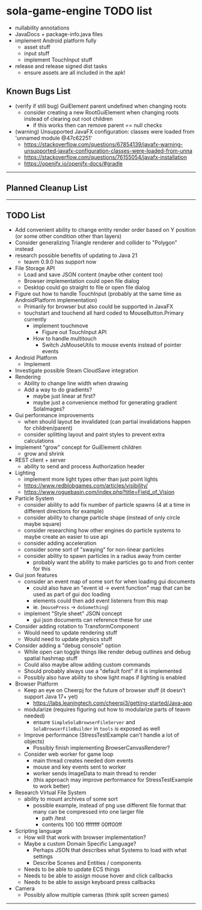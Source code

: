 # sola-game-engine TODO list

* nullability annotations
* JavaDocs + package-info.java files
* implement Android platform fully
    * asset stuff
    * input stuff
    * implement TouchInput stuff
* release and release signed dist tasks
    * ensure assets are all included in the apk!

## Known Bugs List

* (verify if still bug) GuiElement parent undefined when changing roots
    * consider creating a new RootGuiElement when changing roots instead of clearing out root children
        * if this works then can remove parent == null checks
* (warning) Unsupported JavaFX configuration: classes were loaded from 'unnamed module @47c62251'
    * https://stackoverflow.com/questions/67854139/javafx-warning-unsupported-javafx-configuration-classes-were-loaded-from-unna
    * https://stackoverflow.com/questions/76155054/javafx-installation
    * https://openjfx.io/openjfx-docs/#gradle

-----------------------------------------------------------------------------------------------------------------------

## Planned Cleanup List

-----------------------------------------------------------------------------------------------------------------------

## TODO List

* Add convenient ability to change entity render order based on Y position (or some other condition other than layers)
* Consider generalizing Triangle renderer and collider to "Polygon" instead
* research possible benefits of updating to Java 21
    * teavm 0.9.0 has support now
* File Storage API
    * Load and save JSON content (maybe other content too)
    * Browser implementation could open file dialog
    * Desktop could go straight to file or open file dialog
* Figure out how to handle TouchInput (probably at the same time as AndroidPlatform implementation)
    * Primarily for browser but also could be supported in JavaFX
    * touchstart and touchend all hard coded to MouseButton.Primary currently
        * implement touchmove
            * Figure out TouchInput API
        * How to handle multitouch
            * Switch JsMouseUtils to mouse events instead of pointer events
* Android Platform
    * Implement
* Investigate possible Steam CloudSave integration
* Rendering
    * Ability to change line width when drawing
    * Add a way to do gradients?
        * maybe just linear at first?
        * maybe just a convenience method for generating gradient SolaImages?
* Gui performance improvements
    * when should layout be invalidated (can partial invalidations happen for children/parent)
    * consider splitting layout and paint styles to prevent extra calculations
* Implement "grow" concept for GuiElement children
    * grow and shrink
* REST client + server
    * ability to send and process Authorization header
* Lighting
    * implement more light types other than just point lights
    * https://www.redblobgames.com/articles/visibility/
    * https://www.roguebasin.com/index.php?title=Field_of_Vision
* Particle System
    * consider ability to add fix number of particle spawns (4 at a time in different directions for example)
    * consider ability to change particle shape (instead of only circle maybe square)
    * consider researching how other engines do particle systems to maybe create an easier to use api
    * consider adding acceleration
    * consider some sort of "swaying" for non-linear particles
    * consider ability to spawn particles in a radius away from center
        * probably want the ability to make particles go to and from center for this
* Gui json features
    * consider an event map of some sort for when loading gui documents
        * could also have an "event id -> event function" map that can be used as part of gui doc loading
        * elements could then add event listeners from this map
        * ie. (`mousePress` -> `doSomething`)
    * implement "Style sheet" JSON concept
        * gui json documents can reference these for use
* Consider adding rotation to TransformComponent
    * Would need to update rendering stuff
    * Would need to update physics stuff
* Consider adding a "debug console" option
    * While open can toggle things like render debug outlines and debug spatial hashmap stuff
    * Could also maybe allow adding custom commands
    * Should probably always use a "default font" if it is implemented
    * Possibly also have ability to show light maps if lighting is enabled
* Browser Platform
    * Keep an eye on Cheerpj for the future of browser stuff (it doesn't support Java 17+ yet)
        * https://labs.leaningtech.com/cheerpj3/getting-started/Java-app
    * modularize (requires figuring out how to modularize parts of teavm needed)
        * ensure `SimpleSolaBrowserFileServer` and `SolaBrowserFileBuilder` in `tools` is exposed as well
    * Improve performance (StressTestExample can't handle a lot of objects)
        * Possibly finish implementing BrowserCanvasRenderer?
    * Consider web worker for game loop
        * main thread creates needed dom events
        * mouse and key events sent to worker
        * worker sends ImageData to main thread to render
        * (this approach may improve performance for StressTestExample to work better)
* Research Virtual File System
    * ability to mount archives of some sort
        * possible example, instead of png use different file format that many can be compressed into one larger file
            * path /test
            * contents 100 100 ffffffff 00ff00ff
* Scripting language
    * How will that work with browser implementation?
    * Maybe a custom Domain Specific Language?
        * Perhaps JSON that describes what Systems to load with what settings
        * Describe Scenes and Entities / components
    * Needs to be able to update ECS things
    * Needs to be able to assign mouse hover and click callbacks
    * Needs to be able to assign keyboard press callbacks
* Camera
    * Possibly allow multiple cameras (think split screen games)

-----------------------------------------------------------------------------------------------------------------------
